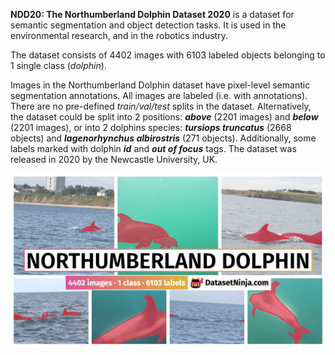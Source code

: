 **NDD20: The Northumberland Dolphin Dataset 2020** is a dataset for semantic segmentation and object detection tasks. It is used in the environmental research, and in the robotics industry. 

The dataset consists of 4402 images with 6103 labeled objects belonging to 1 single class (*dolphin*).

Images in the Northumberland Dolphin dataset have pixel-level semantic segmentation annotations. All images are labeled (i.e. with annotations). There are no pre-defined <i>train/val/test</i> splits in the dataset. Alternatively, the dataset could be split into 2 positions: ***above*** (2201 images) and ***below*** (2201 images), or into 2 dolphins species: ***tursiops truncatus*** (2668 objects) and ***lagenorhynchus albirostris*** (271 objects). Additionally, some labels marked with dolphin ***id*** and ***out of focus*** tags. The dataset was released in 2020 by the Newcastle University, UK.

<img src="https://github.com/dataset-ninja/northumberland-dolphin/raw/main/visualizations/poster.png">
